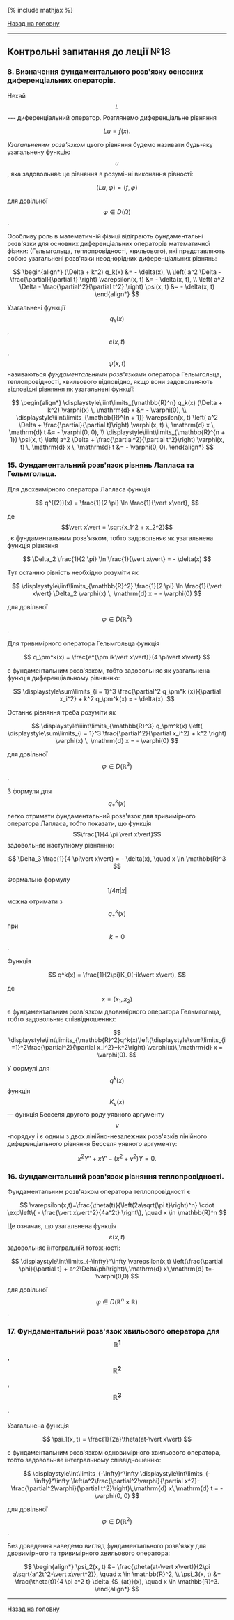<!--DEBUG-->

{% include mathjax %}

[Назад на головну](../README.md)

---

## Контрольні запитання до леції №18

### 8. Визначення фундаментального розв'язку основних диференціальних операторів.

Нехай $$L$$ --- диференціальний оператор. Розглянемо диференціальне рівняння

$$
L u = f(x).
$$

_Узагальненим розв'язком_ цього рівняння будемо називати будь-яку узагальнену функцію $$u$$, яка задовольняє це рівняння в розумінні виконання рівності:

$$
\langle L u, \varphi \rangle = \langle f, \varphi \rangle
$$

для довільної $$\varphi \in D(\Omega)$$.

Особливу роль в математичній фізиці відіграють фундаментальні розв'язки для основних диференціальних операторів математичної фізики: (Гельмгольца, теплопровідності, хвильового), які представляють собою узагальнені розв'язки неоднорідних диференціальних рівнянь:

$$
\begin{align*}
	(\Delta + k^2) q_k(x) &= - \delta(x), \\
	\left( a^2 \Delta - \frac{\partial}{\partial t} \right) \varepsilon(x, t) &= - \delta(x, t), \\
	\left( a^2 \Delta - \frac{\partial^2}{\partial t^2} \right) \psi(x, t) &= - \delta(x, t)
\end{align*}
$$

Узагальнені функції $$q_k(x)$$, $$\varepsilon(x, t)$$, $$\psi(x, t)$$ називаються _фундаментальними розв'язками_ оператора Гельмгольца, теплопровідності, хвильового відповідно, якщо вони задовольняють відповідні рівняння як узагальнені функції:

$$
\begin{align*}
	\displaystyle\iiint\limits_{\mathbb{R}^n} q_k(x) (\Delta + k^2) \varphi(x) \, \mathrm{d} x &= - \varphi(0), \\
	\displaystyle\iiint\limits_{\mathbb{R}^{n + 1}} \varepsilon(x, t) \left( a^2 \Delta + \frac{\partial}{\partial t}\right) \varphi(x, t) \, \mathrm{d} x \, \mathrm{d} t &= - \varphi(0, 0), \\
	\displaystyle\iiint\limits_{\mathbb{R}^{n + 1}} \psi(x, t) \left( a^2 \Delta + \frac{\partial^2}{\partial t^2}\right) \varphi(x, t) \, \mathrm{d} x \, \mathrm{d} t &= - \varphi(0, 0).
\end{align*}
$$

### 15. Фундаментальний розв'язок рівнянь Лапласа та Гельмгольца.

Для двохвимірного оператора Лапласа функція

$$
q^{(2)}(x) = \frac{1}{2 \pi} \ln \frac{1}{\vert x\vert},
$$

де $$\vert x\vert = \sqrt{x_1^2 + x_2^2}$$, є фундаментальним розв'язком, тобто задовольняє як узагальнена функція рівняння

$$
\Delta_2 \frac{1}{2 \pi} \ln \frac{1}{\vert x\vert} = - \delta(x)
$$

Тут останню рівність необхідно розуміти як

$$
\displaystyle\iint\limits_{\mathbb{R}^2} \frac{1}{2 \pi} \ln \frac{1}{\vert x\vert} \Delta_2 \varphi(x) \, \mathrm{d} x = - \varphi(0)
$$

для довільної $$\varphi \in D(\mathbb{R}^2)$$.

Для тривимірного оператора Гельмгольца функція
	
$$
q_\pm^k(x) = \frac{e^{\pm ik\vert x\vert}}{4 \pi\vert x\vert}
$$

є фундаментальним розв'язком, тобто задовольняє як узагальнена функція диференціальному рівнянню:

$$
\displaystyle\sum\limits_{i = 1}^3 \frac{\partial^2 q_\pm^k (x)}{\partial x_i^2} + k^2 q_\pm^k(x) = - \delta(x).
$$

Останнє рівняння треба розуміти як

$$
\displaystyle\iiint\limits_{\mathbb{R}^3} q_\pm^k(x) \left( \displaystyle\sum\limits_{i = 1}^3 \frac{\partial^2}{\partial x_i^2} + k^2 \right) \varphi(x) \, \mathrm{d} x = - \varphi(0)
$$

для довільної $$\varphi \in D(\mathbb{R}^3)$$.

З формули для $$q_\pm^k(x)$$ легко отримати фундаментальний розв'язок для тривимірного оператора Лапласа, тобто показати, що функція $$\frac{1}{4 \pi \vert x\vert}$$ задовольняє наступному рівнянню:

$$
\Delta_3 \frac{1}{4 \pi\vert x\vert} = - \delta(x), \quad x \in \mathbb{R}^3
$$

Формально формулу $$1 / 4 \pi \vert x \vert$$ можна отримати з $$q_\pm^k(x)$$ при $$k = 0$$.

Функція
	
$$
q^k(x) = \frac{1}{2\pi}K_0(-ik\vert x\vert),
$$

де $$x = (x_1, x_2)$$ є фундаментальним розв'язком двовимірного оператора Гельмгольца, тобто задовольняє співвідношенню:
	
$$
\displaystyle\iint\limits_{\mathbb{R}^2}q^k(x)\left(\displaystyle\sum\limits_{i=1}^2\frac{\partial^2}{\partial x_i^2}+k^2\right) \varphi(x)\,\mathrm{d} x = \varphi(0).
$$

У формулі для $$q^k(x)$$ функція $$K_\nu(x)$$ &mdash; функція Бесселя другого роду уявного аргументу $$\nu$$-порядку і є одним з двох лінійно-незалежних розв'язків лінійного диференціального рівняння Бесселя уявного аргументу:

$$
x^2 Y'' + x Y' - (x^2 + \nu^2) Y = 0.
$$

### 16. Фундаментальний розв'язок рівняння теплопровідності.

Фундаментальним розв'язком оператора теплопровідності є
	
$$
\varepsilon(x,t)=\frac{\theta(t)}{\left(2a\sqrt{\pi t}\right)^n} \cdot \exp\left\{ - \frac{\vert x\vert^2}{4a^2t} \right\}, \quad x \in \mathbb{R}^n
$$

Це означає, що узагальнена функція $$\varepsilon(x,t)$$ задовольняє інтегральній тотожності:

$$
\displaystyle\int\limits_{-\infty}^\infty \varepsilon(x,t) \left(\frac{\partial \phi}{\partial t} + a^2\Delta\phi\right)\,\mathrm{d} x\,\mathrm{d} t=-\varphi(0,0)
$$

для довільної $$\varphi\in D(\mathbb{R}^n\times\mathbb{R})$$.

### 17. Фундаментальний розв'язок хвильового оператора для $$\mathbb{R}^1$$, $$\mathbb{R}^2$$, $$\mathbb{R}^3$$.

Узагальнена функція

$$
\psi_1(x, t) = \frac{1}{2a}\theta(at-\vert x\vert)
$$

є фундаментальним розв'язком одновимірного хвильового оператора, тобто задовольняє інтегральному співвідношенню:

$$
\displaystyle\int\limits_{-\infty}^\infty \displaystyle\int\limits_{-\infty}^\infty \left(a^2\frac{\partial^2\varphi}{\partial x^2}-\frac{\partial^2\varphi}{\partial t^2}\right)\,\mathrm{d} x\,\mathrm{d} t = - \varphi(0, 0)
$$

для довільної $$\varphi \in D(\mathbb{R}^2)$$.

Без доведення наведемо вигляд фундаментального розв'язку для двовимірного та тривимірного хвильового оператора:

$$
\begin{align*}
	\psi_2(x, t) &= \frac{\theta(at-\vert x\vert)}{2\pi a\sqrt{a^2t^2-\vert x\vert^2}}, \quad x \in \mathbb{R}^2, \\
	\psi_3(x, t) &= \frac{\theta(t)}{4 \pi a^2 t} \delta_{S_{at}}(x), \quad x \in \mathbb{R}^3.
\end{align*}
$$

---

[Назад на головну](../README.md)
